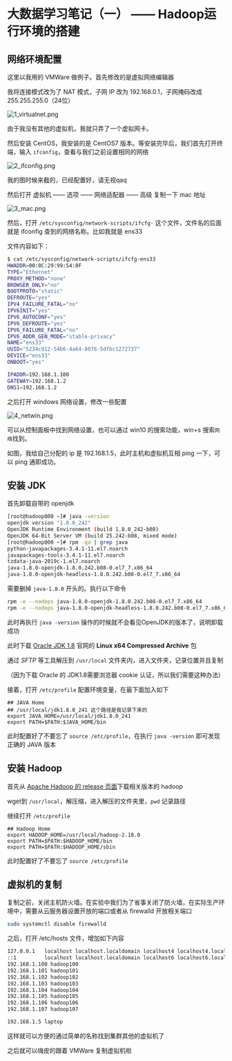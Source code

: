 # 大数据学习笔记（一） —— Hadoop运行环境的搭建


## 网络环境配置

这里以我用的 VMWare 做例子。首先修改的是虚拟网络编辑器

我将连接模式改为了 NAT 模式，子网 IP 改为 192.168.0.1，子网掩码改成 255.255.255.0（24位）

![1_virtualnet.png](https://img.zephyrl.co/images/2020/02/16/1_virtualnet.png)

由于我没有其他的虚拟机，我就只弄了一个虚拟网卡。

然后安装 CentOS，我安装的是 CentOS7 版本。等安装完毕后，我们首先打开终端，输入 `ifconfig`，查看与我们之前设置相同的网络

![2_ifconfig.png](https://img.zephyrl.co/images/2020/02/16/2_ifconfig.png)

我的图时候来截的，已经配置好，请无视qaq

然后打开 虚拟机 —— 选项 —— 网络适配器 —— 高级 复制一下 mac 地址

![3_mac.png](https://img.zephyrl.co/images/2020/02/16/3_mac.png)

然后，打开 `/etc/sysconfig/network-scripts/ifcfg-` 这个文件，文件名的后面就是 ifconfig 查到的网络名称。比如我就是 ens33

文件内容如下：

```bash
$ cat /etc/sysconfig/network-scripts/ifcfg-ens33
HWADDR=00:0C:29:99:54:8F
TYPE="Ethernet"
PROXY_METHOD="none"
BROWSER_ONLY="no"
BOOTPROTO="static"
DEFROUTE="yes"
IPV4_FAILURE_FATAL="no"
IPV6INIT="yes"
IPV6_AUTOCONF="yes"
IPV6_DEFROUTE="yes"
IPV6_FAILURE_FATAL="no"
IPV6_ADDR_GEN_MODE="stable-privacy"
NAME="ens33"
UUID="5234c912-54b6-4a64-8076-5dfbc1272737"
DEVICE="ens33"
ONBOOT="yes"

IPADDR=192.168.1.100
GATEWAY=192.168.1.2
DNS1=192.168.1.2
```

之后打开 windows 网络设置，修改一些配置

![4_netwin.png](https://img.zephyrl.co/images/2020/02/16/4_netwin.png)

可以从控制面板中找到网络设置，也可以通过 win10 的搜索功能，win+s 搜索`网络`找到。

如图，我给自己分配的 ip 是 192.168.1.5，此时主机和虚拟机互相 ping 一下，可以 ping 通即成功。

## 安装 JDK

首先卸载自带的 openjdk

```bash
[root@hadoop000 ~]# java -version
openjdk version "1.8.0_242"
OpenJDK Runtime Environment (build 1.8.0_242-b08)
OpenJDK 64-Bit Server VM (build 25.242-b08, mixed mode)
[root@hadoop000 ~]# rpm -qa | grep java
python-javapackages-3.4.1-11.el7.noarch
javapackages-tools-3.4.1-11.el7.noarch
tzdata-java-2019c-1.el7.noarch
java-1.8.0-openjdk-1.8.0.242.b08-0.el7_7.x86_64
java-1.8.0-openjdk-headless-1.8.0.242.b08-0.el7_7.x86_64
```

需要删掉 `java-1.8.0` 开头的。执行以下命令

```bash
rpm -e --nodeps java-1.8.0-openjdk-1.8.0.242.b08-0.el7_7.x86_64
rpm -e --nodeps java-1.8.0-openjdk-headless-1.8.0.242.b08-0.el7_7.x86_64
```

此时再执行 `java -version` 操作的时候就不会看见OpenJDK的版本了，说明卸载成功

此时下载 [Oracle JDK 1.8](https://www.oracle.com/java/technologies/javase-jdk8-downloads.html) 官网的 **Linux x64 Compressed Archive** 包

通过 *SFTP* 等工具解压到 `/usr/local` 文件夹内，进入文件夹，记录位置并且复制

（因为下载 Oracle 的 JDK1.8需要浏览器 cookie 认证，所以我们需要这种办法）

接着，打开 `/etc/profile` 配置环境变量，在最下面加入如下

```shell
## JAVA Home
## /usr/local/jdk1.8.0_241 这个路径是我记录下来的
export JAVA_HOME=/usr/local/jdk1.8.0_241
export PATH=$PATH:$JAVA_HOME/bin
```

此时配置好了不要忘了 `source /etc/profile`，在执行 `java -version` 即可发现正确的 JAVA 版本

## 安装 Hadoop

首先从 [Apache Hadoop 的 release 页面](https://hadoop.apache.org/releases.html)下载相关版本的 hadoop

wget到 `/usr/local`，解压缩，进入解压的文件夹里，`pwd` 记录路径

继续打开 `/etc/profile`

```shell
## Hadoop Home
export HADOOP_HOME=/usr/local/hadoop-2.10.0
export PATH=$PATH:$HADOOP_HOME/bin
export PATH=$PATH:$HADOOP_HOME/sbin
```

此时配置好了不要忘了 `source /etc/profile`

## 虚拟机的复制

复制之前，关闭主机防火墙。在实验中我们为了省事关闭了防火墙，在实际生产环境中，需要从云服务器设置开放的端口或者从 firewalld 开放相关端口

```bash
sudo systemctl disable firewalld
```

之后，打开 /etc/hosts 文件，增加如下内容

```bash
127.0.0.1   localhost localhost.localdomain localhost4 localhost4.localdomain4
::1         localhost localhost.localdomain localhost6 localhost6.localdomain6
192.168.1.100 hadoop100
192.168.1.101 hadoop101
192.168.1.102 hadoop102
192.168.1.103 hadoop103
192.168.1.104 hadoop104
192.168.1.105 hadoop105
192.168.1.106 hadoop106
192.168.1.107 hadoop107

192.168.1.5 laptop
```

这样就可以方便的通过简单的名称找到集群其他的虚拟机了

之后就可以嗨皮的跟着 VMWare 复制虚拟机啦

